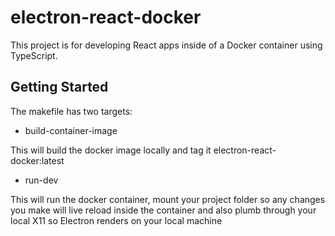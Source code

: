 # electron-react-docker
This project is for developing React apps inside of a Docker container using TypeScript. 

## Getting Started

The makefile has two targets:

- build-container-image

This will build the docker image locally and tag it electron-react-docker:latest

- run-dev

This will run the docker container, mount your project folder so any changes you make will live reload inside the container and also plumb through your local X11 so Electron renders on your local machine
